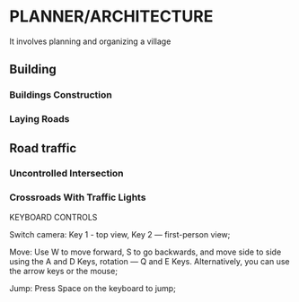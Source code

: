 # PLANNER/ARCHITECTURE
It involves planning and organizing a village

## Building ##
### Buildings Construction ###
### Laying Roads ###
## Road traffic ##
### Uncontrolled Intersection ###
### Crossroads With Traffic Lights ###


KEYBOARD CONTROLS

Switch camera: Key 1 - top view, Key 2 — first-person view;

Move: Use W to move forward, S to go backwards, and move side to side using the A and D Keys, rotation — Q and E Keys. Alternatively, you can use the arrow keys or the mouse;

Jump: Press Space on the keyboard to jump;

